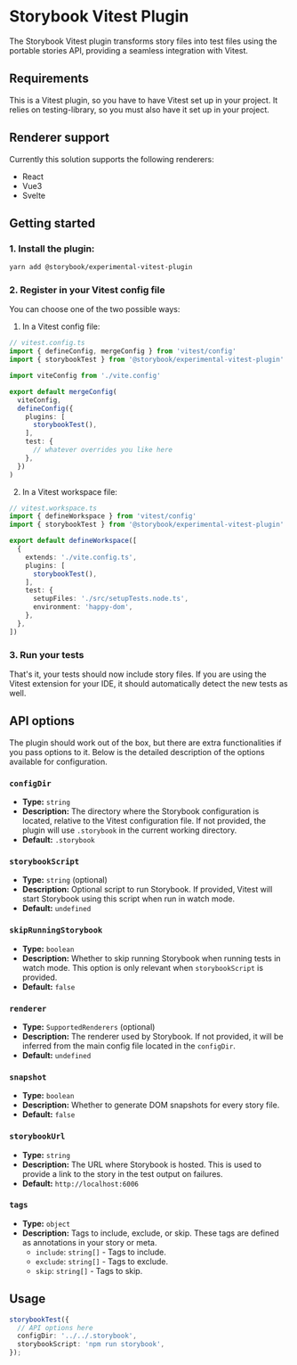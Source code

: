 # Storybook Vitest Plugin

The Storybook Vitest plugin transforms story files into test files using the portable stories API, providing a seamless integration with Vitest.

## Requirements

This is a Vitest plugin, so you have to have Vitest set up in your project. It relies on testing-library, so you must also have it set up in your project.

## Renderer support

Currently this solution supports the following renderers:
- React
- Vue3
- Svelte

## Getting started

### 1. Install the plugin:
```sh
yarn add @storybook/experimental-vitest-plugin
```

### 2. Register in your Vitest config file

You can choose one of the two possible ways:
1. In a Vitest config file:
```ts
// vitest.config.ts
import { defineConfig, mergeConfig } from 'vitest/config'
import { storybookTest } from '@storybook/experimental-vitest-plugin'

import viteConfig from './vite.config'

export default mergeConfig(
  viteConfig,
  defineConfig({
    plugins: [
      storybookTest(),
    ],
    test: {
      // whatever overrides you like here
    },
  })
)
```

2. In a Vitest workspace file:
```ts
// vitest.workspace.ts
import { defineWorkspace } from 'vitest/config'
import { storybookTest } from '@storybook/experimental-vitest-plugin'

export default defineWorkspace([
  {
    extends: './vite.config.ts',
    plugins: [
      storybookTest(),
    ],
    test: {
      setupFiles: './src/setupTests.node.ts',
      environment: 'happy-dom',
    },
  },
])
```

### 3. Run your tests

That's it, your tests should now include story files. If you are using the Vitest extension for your IDE, it should automatically detect the new tests as well.

## API options

The plugin should work out of the box, but there are extra functionalities if you pass options to it. Below is the detailed description of the options available for configuration.

### `configDir`

- **Type:** `string`
- **Description:** The directory where the Storybook configuration is located, relative to the Vitest configuration file. If not provided, the plugin will use `.storybook` in the current working directory.
- **Default:** `.storybook`

### `storybookScript`

- **Type:** `string` (optional)
- **Description:** Optional script to run Storybook. If provided, Vitest will start Storybook using this script when run in watch mode.
- **Default:** `undefined`

### `skipRunningStorybook`

- **Type:** `boolean`
- **Description:** Whether to skip running Storybook when running tests in watch mode. This option is only relevant when `storybookScript` is provided.
- **Default:** `false`

### `renderer`

- **Type:** `SupportedRenderers` (optional)
- **Description:** The renderer used by Storybook. If not provided, it will be inferred from the main config file located in the `configDir`.
- **Default:** `undefined`

### `snapshot`

- **Type:** `boolean`
- **Description:** Whether to generate DOM snapshots for every story file.
- **Default:** `false`

### `storybookUrl`

- **Type:** `string`
- **Description:** The URL where Storybook is hosted. This is used to provide a link to the story in the test output on failures.
- **Default:** `http://localhost:6006`

### `tags`

- **Type:** `object`
- **Description:** Tags to include, exclude, or skip. These tags are defined as annotations in your story or meta.
  - `include`: `string[]` - Tags to include.
  - `exclude`: `string[]` - Tags to exclude.
  - `skip`: `string[]` - Tags to skip.

## Usage

```ts
storybookTest({
  // API options here
  configDir: '../../.storybook',
  storybookScript: 'npm run storybook',
});
```
